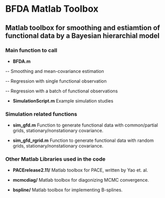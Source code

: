 BFDA Matlab Toolbox
===================

## Matlab toolbox for smoothing and estiamtion of functional data by a Bayesian hierarchial model

### Main function to call
- **BFDA.m**

-- Smoothing and mean-covariance estimation

-- Regression with single functional observation

-- Regression with a batch of functional observations

- **SimulationScript.m**
Example simulation studies


### Simulation related functions
- **sim_gfd.m**
Function to generate functional data with common/partial grids, stationary/nonstationary covariance.

- **sim_gfd_rgrid.m**
Function to generate functional data with random grids, stationary/nonstationary covariance.

### Other Matlab Libraries used in the code

- **PACErelease2.11/**
Matlab toolbox for PACE, written by Yao et. al.

- **mcmcdiag/**
Matlab toolbox for diagonizing MCMC convergence.

- **bspline/**
Matlab toolbox for implementing B-splines.
